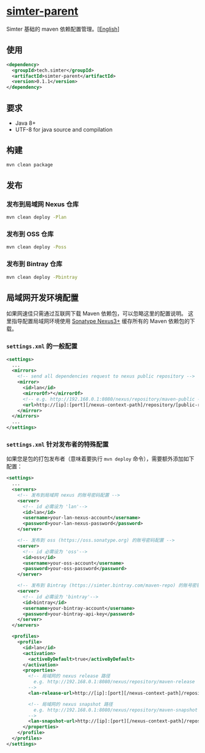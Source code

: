 # [simter-parent](https://github.com/simter/simter-parent)

Simter 基础的 maven 依赖配置管理。[[English]]

## 使用

```xml
<dependency>
  <groupId>tech.simter</groupId>
  <artifactId>simter-parent</artifactId>
  <version>0.1.1</version>
</dependency>
```
## 要求

- Java 8+
- UTF-8 for java source and compilation

## 构建

```bash
mvn clean package
```

## 发布

### 发布到局域网 Nexus 仓库

```bash
mvn clean deploy -Plan
```

### 发布到 OSS 仓库

```bash
mvn clean deploy -Poss
```

### 发布到 Bintray 仓库

```bash
mvn clean deploy -Pbintray
```

## 局域网开发环境配置

如果网速佳只需通过互联网下载 Maven 依赖包，可以忽略这里的配置说明。
这里指导配置局域网环境使用 [Sonatype Nexus3+] 缓存所有的 Maven 依赖包的下载。

### `settings.xml` 的一般配置

```xml
<settings>
  ...
  <mirrors>
    <!-- send all dependencies request to nexus public repository -->
    <mirror>
      <id>lan</id>
      <mirrorOf>*</mirrorOf>
      <!-- e.g. http://192.168.0.1:8080/nexus/repository/maven-public -->
      <url>http://[ip]:[port][/nexus-context-path]/repository/[public-repository-name]</url>
    </mirror>
  </mirrors>
  ...
</settings>
```

### `settings.xml` 针对发布者的特殊配置

如果您是包的打包发布者（意味着要执行 `mvn deploy` 命令），需要额外添加如下配置：

```xml
<settings>
  ...
  <servers>
    <!-- 发布到局域网 nexus 的账号密码配置 -->
    <server>
      <!-- id 必需设为 'lan'-->
      <id>lan</id>
      <username>your-lan-nexus-account</username>
      <password>your-lan-nexus-password</password>
    </server>

    <!-- 发布到 oss (https://oss.sonatype.org) 的账号密码配置 -->
    <server>
      <!-- id 必需设为 'oss'-->
      <id>oss</id>
      <username>your-oss-account</username>
      <password>your-oss-password</password>
    </server>

    <!-- 发布到 Bintray (https://simter.bintray.com/maven-repo) 的账号密钥配置 -->
    <server>
      <!-- id 必需设为 'bintray'-->
      <id>bintray</id>
      <username>your-bintray-account</username>
      <password>your-bintray-api-key</password>
    </server>
  </servers>

  <profiles>
    <profile>
      <id>lan</id>
      <activation>
        <activeByDefault>true</activeByDefault>
      </activation>
      <properties>
        <!-- 局域网的 nexus release 路径
          e.g. http://192.168.0.1:8080/nexus/repository/maven-release
        -->
        <lan-release-url>http://[ip]:[port][/nexus-context-path]/repository/[release-repository-name]</lan-release-url>

        <!-- 局域网的 nexus snapshot 路径
          e.g. http://192.168.0.1:8080/nexus/repository/maven-snapshot
        -->
        <lan-snapshot-url>http://[ip]:[port][/nexus-context-path]/repository/[snapshot-repository-name]</lan-snapshot-url>
      </properties>
    </profile>
  </profiles>
</settings>
```

[Sonatype Nexus3+]: http://www.sonatype.org/nexus
[English]: https://github.com/simter/simter-parent/blob/master/README.md